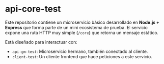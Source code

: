 # api-core-test

Este repositorio contiene un microservicio básico desarrollado en **Node.js + Express** que forma parte de un mini ecosistema de prueba. El servicio expone una ruta HTTP muy simple (`/core`) que retorna un mensaje estático.

Está diseñado para interactuar con:

- `api-gm-test`: Microservicio hermano, también conectado al cliente.
- `client-test`: Un cliente frontend que hace peticiones a este servicio.
